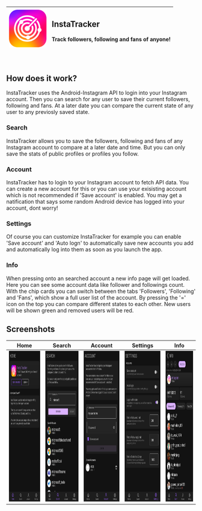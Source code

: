<table>
<thead>
<tr>
<th align="center">
 <img src="https://github.com/IcySnex/InstaTracker/blob/main/Assets/Images/icon.png?raw=true"  width="100" height="100">
</th>
<th align="left">
 <h2>InstaTracker</h2> <h4>Track followers, following and fans of anyone!</h4>
</th>
</tr>
</thead>
</table>

‏‏‎ ‎
## How does it work?
InstaTracker uses the Android-Instagram API to login into your Instagram account.
Then you can search for any user to save their current followers, following and fans.
At a later date you can compare the current state of any user to any previosly saved state.

### Search
InstaTracker allows you to save the followers, following and fans of any Instagram account to compare at a later date and time.
But you can only save the stats of public profiles or profiles you follow.

### Account
InstaTracker has to login to your Instagram account to fetch API data.
You can create a new account for this or you can use your exisisting account which is not recommended if 'Save account' is enabled.
You may get a natification that says some random Android device has logged into your account, dont worry!

### Settings
Of course you can customize InstaTracker for example you can enable 'Save account' and 'Auto logn' to automatically save new accounts you add and automatically log into them as soon as you launch the app.

### Info
When pressing onto an searched account a new info page will get loaded. Here you can see some account data like follower and followings count. With the chip cards you can switch between the tabs 'Followers', 'Following' and 'Fans', which show a full user list of the account.
By pressing the '=' icon on the top you can compare different states to each other. New users will be shown green and removed users will be red.
‎
‏‏‎ ‎
## Screenshots
| Home | Search | Account | Settings | Info
|---|---|---|---|---|
| <img src="https://github.com/IcySnex/InstaTracker/blob/f4f4aac74001f08344d25c11d221d3bdf722998f/Assets/Demo/home.jpg?raw=true" height="400"> | <img src="https://github.com/IcySnex/InstaTracker/blob/f4f4aac74001f08344d25c11d221d3bdf722998f/Assets/Demo/search-result.jpg?raw=true" height="400"> | <img src="https://github.com/IcySnex/InstaTracker/blob/f4f4aac74001f08344d25c11d221d3bdf722998f/Assets/Demo/account.jpg?raw=true" height="400"> | <img src="https://github.com/IcySnex/InstaTracker/blob/f4f4aac74001f08344d25c11d221d3bdf722998f/Assets/Demo/settings.jpg?raw=true" height="400"> | <img src="https://github.com/IcySnex/InstaTracker/blob/f4f4aac74001f08344d25c11d221d3bdf722998f/Assets/Demo/info.jpg?raw=true" height="400"> |
